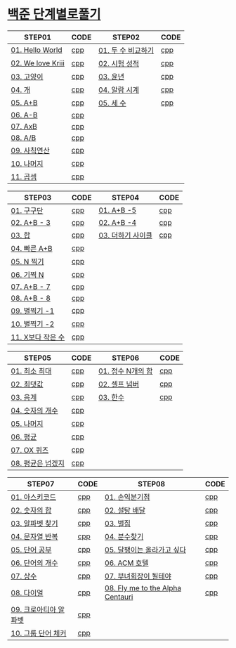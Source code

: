 # [백준 단계별로풀기](https://www.acmicpc.net/step)

| STEP01 | CODE | STEP02 | CODE |
|-----------------------|------|-----------------------|------|
| [01. Hello World](https://www.acmicpc.net/problem/2557)| [cpp](01_baekjoon/01_BOJ_Step/Step01/01_2557.cpp) | [01. 두 수 비교하기](https://www.acmicpc.net/problem/1330) | [cpp](01_baekjoon/01_BOJ_Step/Step02/01_1330.cpp) |
| [02. We love Kriii](https://www.acmicpc.net/problem/10718)| [cpp](01_baekjoon/01_BOJ_Step/Step01/02_10718.cpp) |  [02. 시험 성적](https://www.acmicpc.net/problem/9498) | [cpp](01_baekjoon/01_BOJ_Step/Step02/02_9498.cpp) |
| [03. 고양이](https://www.acmicpc.net/problem/10171) | [cpp](01_baekjoon/01_BOJ_Step/Step01/03_10171.cpp) |  [03. 윤년](https://www.acmicpc.net/problem/2753) | [cpp](01_baekjoon/01_BOJ_Step/Step02/03_2753.cpp) |
| [04. 개](https://www.acmicpc.net/problem/10172) | [cpp](01_baekjoon/01_BOJ_Step/Step01/04_10172.cpp) |  [04. 알람 시계](https://www.acmicpc.net/problem/2884) | [cpp](01_baekjoon/01_BOJ_Step/Step02/04_2884.cpp) |
| [05. A+B](https://www.acmicpc.net/problem/1000) | [cpp](01_baekjoon/01_BOJ_Step/Step01/05_1000.cpp) |  [05. 세 수](https://www.acmicpc.net/problem/10817) | [cpp](01_baekjoon/01_BOJ_Step/Step02/05_10817.cpp) |
| [06. A-B](https://www.acmicpc.net/problem/1001) | [cpp](01_baekjoon/01_BOJ_Step/Step01/06_1001.cpp) |  |  |
| [07. AxB](https://www.acmicpc.net/problem/10998) | [cpp](01_baekjoon/01_BOJ_Step/Step01/07_10998.cpp) |  |  |
| [08. A/B](https://www.acmicpc.net/problem/1008) | [cpp](01_baekjoon/01_BOJ_Step/Step01/08_1008.cpp) |  |  |
| [09. 사칙연산](https://www.acmicpc.net/problem/10869) | [cpp](01_baekjoon/01_BOJ_Step/Step01/09_10869.cpp) |  |  |
| [10. 나머지](https://www.acmicpc.net/problem/10430) | [cpp](01_baekjoon/01_BOJ_Step/Step01/10_10430.cpp) |  |  |
| [11. 곱셈](https://www.acmicpc.net/problem/2588) | [cpp](01_baekjoon/01_BOJ_Step/Step01/11_2588.cpp) |  |  |  
  
  
| STEP03 | CODE | STEP04 | CODE |
|-----------------------|------|-----------------------|------|
| [01. 구구단](https://www.acmicpc.net/problem/2739) | [cpp](01_baekjoon/01_BOJ_Step/Step03/01_2739.cpp) | [01. A+B -5](https://www.acmicpc.net/problem/10952) | [cpp](01_baekjoon/01_BOJ_Step/Step04/Step04/01_10952.cpp) |
| [02. A+B - 3](https://www.acmicpc.net/problem/10950) | [cpp](01_baekjoon/01_BOJ_Step/Step03/02_10950.cpp) | [02. A+B -4](https://www.acmicpc.net/problem/10951) | [cpp](01_baekjoon/01_BOJ_Step/Step04/Step04/02_10951.cpp) |
| [03. 합](https://www.acmicpc.net/problem/8393) | [cpp](01_baekjoon/01_BOJ_Step/Step03/03_8393.cpp) | [03. 더하기 사이클](https://www.acmicpc.net/problem/1110) | [cpp](01_baekjoon/01_BOJ_Step/Step04/Step04/03_1110.cpp) |
| [04. 빠른 A+B](https://www.acmicpc.net/problem/15552) | [cpp](01_baekjoon/01_BOJ_Step/Step03/04_15552.cpp) | |  |
| [05. N 찍기](https://www.acmicpc.net/problem/2741) | [cpp](01_baekjoon/01_BOJ_Step/Step03/05_2741.cpp) |  |  |
| [06. 기찍 N](https://www.acmicpc.net/problem/2742) | [cpp](01_baekjoon/01_BOJ_Step/Step03/06_2742.cpp) |  |  |
| [07. A+B - 7](https://www.acmicpc.net/problem/11021) | [cpp](01_baekjoon/01_BOJ_Step/Step03/07_11021.cpp) |  |  |
| [08. A+B - 8](https://www.acmicpc.net/problem/11022) | [cpp](01_baekjoon/01_BOJ_Step/Step03/08_11022.cpp) |  |  |
| [09. 별찍기 -1](https://www.acmicpc.net/problem/2438) | [cpp](01_baekjoon/01_BOJ_Step/Step03/09_2438.cpp) |  |  |
| [10. 별찍기 -2](https://www.acmicpc.net/problem/2439) | [cpp](01_baekjoon/01_BOJ_Step/Step03/10_2439.cpp) |  |  |
| [11. X보다 작은 수](https://www.acmicpc.net/problem/10871) | [cpp](01_baekjoon/01_BOJ_Step/Step03/11_10871.cpp) |  |  |  
  
  
| STEP05 | CODE | STEP06 | CODE |
|-----------------------|------|-----------------------|------|  
| [01. 최소 최대](https://www.acmicpc.net/problem/10818) | [cpp](01_baekjoon/01_BOJ_Step/Step05/Step05/01_10818.cpp) | [01. 정수 N개의 합](https://www.acmicpc.net/problem/15596) | [cpp](01_baekjoon/01_BOJ_Step/Step06/Step06/01_15596.cpp) |
| [02. 최댓값](https://www.acmicpc.net/problem/2562) | [cpp](01_baekjoon/01_BOJ_Step/Step05/Step05/02_2562.cpp) | [02. 셀프 넘버](https://www.acmicpc.net/problem/4673) | [cpp](01_baekjoon/01_BOJ_Step/Step06/Step06/02_4673.cpp) |
| [03. 음계](https://www.acmicpc.net/problem/2920) | [cpp](01_baekjoon/01_BOJ_Step/Step05/Step05/03_2920.cpp) | [03. 한수](https://www.acmicpc.net/problem/1065) | [cpp](01_baekjoon/01_BOJ_Step/Step06/Step06/03_1065.cpp) |
| [04. 숫자의 개수](https://www.acmicpc.net/problem/2577) | [cpp](01_baekjoon/01_BOJ_Step/Step05/Step05/04_2577.cpp) |
| [05. 나머지](https://www.acmicpc.net/problem/3052) | [cpp](01_baekjoon/01_BOJ_Step/Step05/Step05/05_3052.cpp) |
| [06. 평균](https://www.acmicpc.net/problem/1546) | [cpp](01_baekjoon/01_BOJ_Step/Step05/Step05/06_1546.cpp) |
| [07. OX 퀴즈](https://www.acmicpc.net/problem/8958) | [cpp](01_baekjoon/01_BOJ_Step/Step05/Step05/07_8958.cpp) |
| [08. 평균은 넘겠지](https://www.acmicpc.net/problem/4344) | [cpp](01_baekjoon/01_BOJ_Step/Step05/Step05/08_4344.cpp) |  
  
  
| STEP07 | CODE | STEP08 | CODE |
|-----------------------|------|-----------------------|------|  
| [01. 아스키코드](https://www.acmicpc.net/problem/11654) | [cpp](01_baekjoon/01_BOJ_Step/Step07/01_11654.cpp) | [01. 손익분기점](https://www.acmicpc.net/problem/1712) | [cpp](01_baekjoon/01_BOJ_Step/Step08/01_1712.cpp) |
| [02. 숫자의 합](https://www.acmicpc.net/problem/11720) | [cpp](01_baekjoon/01_BOJ_Step/Step07/02_11720.cpp) | [02. 설탕 배달](https://www.acmicpc.net/problem/2839) | [cpp](01_baekjoon/01_BOJ_Step/Step08/02_2839.cpp) |
| [03. 알파벳 찾기](https://www.acmicpc.net/problem/10809) | [cpp](01_baekjoon/01_BOJ_Step/Step07/03_10809.cpp) | [03. 벌집](https://www.acmicpc.net/problem/2292) | [cpp](01_baekjoon/01_BOJ_Step/Step08/03_2292.cpp) |
| [04. 문자열 반복](https://www.acmicpc.net/problem/2675) | [cpp](01_baekjoon/01_BOJ_Step/Step07/04_2675.cpp) | [04. 분수찾기](https://www.acmicpc.net/problem/1193) | [cpp](01_baekjoon/01_BOJ_Step/Step08/04_1193.cpp) |
| [05. 단어 공부](https://www.acmicpc.net/problem/1157) | [cpp](01_baekjoon/01_BOJ_Step/Step07/05_1157.cpp) | [05. 달팽이는 올라가고 싶다](https://www.acmicpc.net/problem/2869) | [cpp](01_baekjoon/01_BOJ_Step/Step08/05_2869.cpp) |
| [06. 단어의 개수](https://www.acmicpc.net/problem/1152) | [cpp](01_baekjoon/01_BOJ_Step/Step07/06_1152.cpp) | [06. ACM 호텔](https://www.acmicpc.net/problem/10250) | [cpp](01_baekjoon/01_BOJ_Step/Step08/06_10250.cpp) |
| [07. 상수](https://www.acmicpc.net/problem/2908) | [cpp](01_baekjoon/01_BOJ_Step/Step07/07_2908.cpp) | [07. 부녀회장이 될테야](https://www.acmicpc.net/problem/2775) | [cpp](01_baekjoon/01_BOJ_Step/Step08/07_2775.cpp) |
| [08. 다이얼](https://www.acmicpc.net/problem/5622) | [cpp](01_baekjoon/01_BOJ_Step/Step07/08_5622.cpp) | [08. Fly me to the Alpha Centauri](https://www.acmicpc.net/problem/1011) | [cpp](01_baekjoon/01_BOJ_Step/Step08/08_1011.cpp) |
| [09. 크로아티아 알파벳](https://www.acmicpc.net/problem/2941) | [cpp](01_baekjoon/01_BOJ_Step/Step07/09_2941.cpp) |
| [10. 그룹 단어 체커](https://www.acmicpc.net/problem/1316) | [cpp](01_baekjoon/01_BOJ_Step/Step07/10_1316.cpp) |
